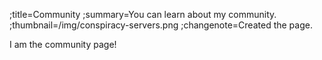 ;title=Community
;summary=You can learn about my community.
;thumbnail=/img/conspiracy-servers.png
;changenote=Created the page.

I am the community page!
